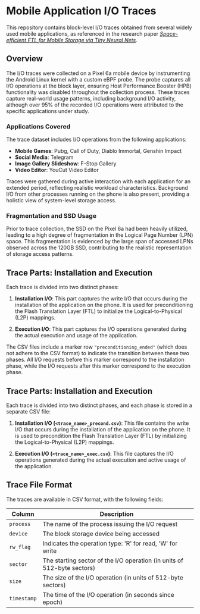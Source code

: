 # Mobile Application I/O Traces

This repository contains block-level I/O traces obtained from several widely used mobile applications, as referenced in the research paper [*Space-efficient FTL for Mobile Storage via Tiny Neural Nets*](https://dl.acm.org/doi/abs/10.1145/3688351.3689157).

## Overview

The I/O traces were collected on a Pixel 6a mobile device by instrumenting the Android Linux kernel with a custom eBPF probe. The probe captures all I/O operations at the block layer, ensuring Host Performance Booster (HPB) functionality was disabled throughout the collection process. These traces capture real-world usage patterns, including background I/O activity, although over 95% of the recorded I/O operations were attributed to the specific applications under study.

### Applications Covered
The trace dataset includes I/O operations from the following applications:

- **Mobile Games**: Pubg, Call of Duty, Diablo Immortal, Genshin Impact
- **Social Media**: Telegram
- **Image Gallery Slideshow**: F-Stop Gallery
- **Video Editor**: YouCut Video Editor

Traces were gathered during active interaction with each application for an extended period, reflecting realistic workload characteristics. Background I/O from other processes running on the phone is also present, providing a holistic view of system-level storage access.

### Fragmentation and SSD Usage
Prior to trace collection, the SSD on the Pixel 6a had been heavily utilized, leading to a high degree of fragmentation in the Logical Page Number (LPN) space. This fragmentation is evidenced by the large span of accessed LPNs observed across the 120GB SSD, contributing to the realistic representation of storage access patterns.

## Trace Parts: Installation and Execution

Each trace is divided into two distinct phases:
1. **Installation I/O**: This part captures the write I/O that occurs during the installation of the application on the phone. It is used for preconditioning the Flash Translation Layer (FTL) to initialize the Logical-to-Physical (L2P) mappings.
   
2. **Execution I/O**: This part captures the I/O operations generated during the actual execution and usage of the application.

The CSV files include a marker row `"preconditioning_ended"` (which does not adhere to the CSV format) to indicate the transition between these two phases. All I/O requests before this marker correspond to the installation phase, while the I/O requests after this marker correspond to the execution phase.

## Trace Parts: Installation and Execution

Each trace is divided into two distinct phases, and each phase is stored in a separate CSV file:

1. **Installation I/O (`<trace_name>_precond.csv`)**: This file contains the write I/O that occurs during the installation of the application on the phone. It is used to precondition the Flash Translation Layer (FTL) by initializing the Logical-to-Physical (L2P) mappings. 
   
2. **Execution I/O (`<trace_name>_exec.csv`)**: This file captures the I/O operations generated during the actual execution and active usage of the application.


## Trace File Format

The traces are available in CSV format, with the following fields:

| Column      | Description                                                            |
|-------------|------------------------------------------------------------------------|
| `process`   | The name of the process issuing the I/O request                        |
| `device`    | The block storage device being accessed                                |
| `rw_flag`   | Indicates the operation type: 'R' for read, 'W' for write              |
| `sector`    | The starting sector of the I/O operation (in units of 512-byte sectors)|
| `size`      | The size of the I/O operation (in units of 512-byte sectors)           |
| `timestamp` | The time of the I/O operation (in seconds since epoch)                 |
